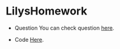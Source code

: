LilysHomework
===
- Question
    You can check question [here](https://www.hackerrank.com/challenges/lilys-homework/problem).

- Code
    [Here](../Algorithms/LilysHomework/LilysHomework.php).